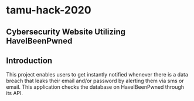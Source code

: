 # tamu-hack-2020

## Cybersecurity Website Utilizing HaveIBeenPwned

## Introduction

This project enables users to get instantly notified whenever there is a data breach that leaks their email and/or password by alerting them via sms or email. This application checks the database on HaveIBeenPwned through its API.

